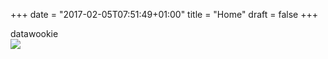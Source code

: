 +++
date = "2017-02-05T07:51:49+01:00"
title = "Home"
draft = false
+++

<div class="wookie-handle text-center">
	datawookie
</div>
<div>
	<img class="wookie-logo" src="/img/logo/logo-datawookie.svg">
</div>